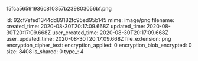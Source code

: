 15fca56591936c810357b239803056bf.png

id: 92cf7efed1344dd89182fc95ed95b145
mime: image/png
filename: 
created_time: 2020-08-30T20:17:09.668Z
updated_time: 2020-08-30T20:17:09.668Z
user_created_time: 2020-08-30T20:17:09.668Z
user_updated_time: 2020-08-30T20:17:09.668Z
file_extension: png
encryption_cipher_text: 
encryption_applied: 0
encryption_blob_encrypted: 0
size: 8408
is_shared: 0
type_: 4